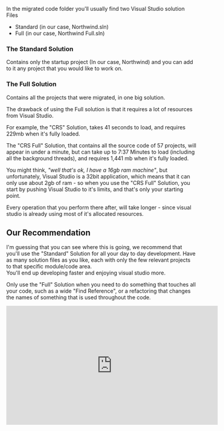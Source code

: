 ﻿In the migrated code folder you'll usually find two Visual Studio solution Files
* Standard (in our case, Northwind.sln)
* Full (in our case, Northwind Full.sln)

### The Standard Solution
Contains only the startup project (In our case, Northwind) and you can add to it any project that you would like to work on.

### The Full Solution
Contains all the projects that were migrated, in one big solution.

The drawback of using the Full solution is that it requires a lot of resources from Visual Studio. 


For example, the "CRS" Solution, takes 41 seconds to load, and requires 229mb when it's fully loaded.

The "CRS Full" Solution, that contains all the source code of 57 projects,  will appear in under a minute, but can take up to 7:37 Minutes to load (including all the background threads), and requires 1,441 mb when it's fully loaded.

You might think, *"well that's ok, I have a 16gb ram machine"*, but unfortunately, Visual Studio is a 32bit application, which means that it can only use about 2gb of ram - so when you use the "CRS Full" Solution, you start by pushing Visual Studio to it's limits, and that's only your starting point.

Every operation that you perform there after, will take longer - since visual studio is already using most of it's allocated resources.

## Our Recommendation
I'm guessing that you can see where this is going, we recommend that you'll use the "Standard" Solution for all your day to day development.
Have as many solution files as you like, each with only the few relevant projects to that specific module/code area.  
You'll end up developing faster and enjoying visual studio more.

Only use the "Full" Solution when you need to do something that touches all your code, such as a wide "Find Reference", or a refactoring that changes the names of something that is used throughout the code.



<iframe width="560" height="315" src="https://www.youtube.com/embed/-MuUxigaxFU" frameborder="0" allowfullscreen></iframe>